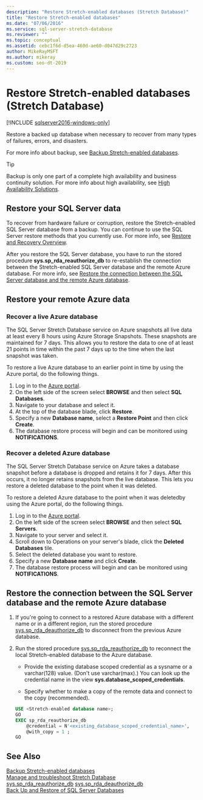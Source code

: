 ```yaml
---
description: "Restore Stretch-enabled databases (Stretch Database)"
title: "Restore Stretch-enabled databases"
ms.date: "07/06/2016"
ms.service: sql-server-stretch-database
ms.reviewer: ""
ms.topic: conceptual
ms.assetid: cebc1f6d-d5ea-460d-ae60-d047d29c2723
author: MikeRayMSFT
ms.author: mikeray
ms.custom: seo-dt-2019
---
```

# Restore Stretch-enabled databases (Stretch Database)
[!INCLUDE [sqlserver2016-windows-only](../../includes/applies-to-version/sqlserver2016-windows-only.md)]


  Restore a backed up database when necessary to recover from many types of failures, errors, and disasters.
  
  For more info about backup, see [Backup Stretch-enabled databases](../../sql-server/stretch-database/backup-stretch-enabled-databases-stretch-database.md).

> [!TIP]
> Backup is only one part of a complete high availability and business continuity solution. For more info about high availability, see [High Availability Solutions](../../database-engine/sql-server-business-continuity-dr.md).

## Restore your SQL Server data
To recover from hardware failure or corruption, restore the Stretch-enabled SQL Server database from a backup. You can continue to use the SQL Server restore methods that you currently use. For more info, see [Restore and Recovery Overview](../../relational-databases/backup-restore/restore-and-recovery-overview-sql-server.md).

After you restore the SQL Server database, you have to run the stored procedure **sys.sp_rda_reauthorize_db** to re-establish the connection between the Stretch-enabled SQL Server database and the remote Azure database. For more info, see [Restore the connection between the SQL Server database and the remote Azure database](#reconnect).

## Restore your remote Azure data

### Recover a live Azure database
The SQL Server Stretch Database service on Azure snapshots all live data at least every 8 hours using Azure Storage Snapshots. These snapshots are maintained for 7 days. This allows you to restore the data to one of at least 21 points in time within the past 7 days up to the time when the last snapshot was taken.

To restore a live Azure database to an earlier point in time by using the Azure portal, do the following things.

1. Log in to the [Azure portal][].
2. On the left side of the screen select **BROWSE** and then select **SQL Databases**.
3. Navigate to your database and select it.
4. At the top of the database blade, click **Restore**.
5. Specify a new **Database name**, select a **Restore Point** and then click **Create**.
6. The database restore process will begin and can be monitored using **NOTIFICATIONS**.

### Recover a deleted Azure database
The SQL Server Stretch Database service on Azure takes a database snapshot before a database is dropped and retains it for 7 days. After this occurs, it no longer retains snapshots from the live database. This lets you restore a deleted database to the point when it was deleted.

To restore a deleted Azure database to the point when it was deletedby using the Azure portal, do the following things.

1. Log in to the [Azure portal][].
2. On the left side of the screen select **BROWSE** and then select **SQL Servers**.
3. Navigate to your server and select it.
4. Scroll down to Operations on your server's blade, click the **Deleted Databases** tile.
5. Select the deleted database you want to restore.
5. Specify a new **Database name** and click **Create**.
6. The database restore process will begin and can be monitored using **NOTIFICATIONS**.

## <a name="reconnect"></a>Restore the connection between the SQL Server database and the remote Azure database

1.  If you're going to connect to a restored Azure database with a different name or in a different region, run the stored procedure [sys.sp_rda_deauthorize_db](../../relational-databases/system-stored-procedures/sys-sp-rda-deauthorize-db-transact-sql.md) to disconnect from the previous Azure database.  
  
2.  Run the stored procedure [sys.sp_rda_reauthorize_db](../../relational-databases/system-stored-procedures/sys-sp-rda-reauthorize-db-transact-sql.md) to reconnect the local Stretch-enabled database to the Azure database.  
  
    -   Provide the existing database scoped credential as a sysname or a varchar(128) value. (Don't use varchar(max).) You can look up the credential name in the view **sys.database_scoped_credentials**.  
  
    -   Specify whether to make a copy of the remote data and connect to the copy (recommended).  
  
    ```sql  
    USE <Stretch-enabled database name>;
    GO
    EXEC sp_rda_reauthorize_db
        @credential = N'<existing_database_scoped_credential_name>',
        @with_copy = 1 ;  
    GO  
    ```  
    
  ## See Also  
 [Backup Stretch-enabled databases](../../sql-server/stretch-database/backup-stretch-enabled-databases-stretch-database.md)  
 [Manage and troubleshoot Stretch Database](../../sql-server/stretch-database/manage-and-troubleshoot-stretch-database.md)   
 [sys.sp_rda_reauthorize_db](../../relational-databases/system-stored-procedures/sys-sp-rda-reauthorize-db-transact-sql.md) 
 [sys.sp_rda_deauthorize_db](../../relational-databases/system-stored-procedures/sys-sp-rda-deauthorize-db-transact-sql.md)  
 [Back Up and Restore of SQL Server Databases](../../relational-databases/backup-restore/back-up-and-restore-of-sql-server-databases.md)  
 
 [Azure portal]: https://portal.azure.com/
 
